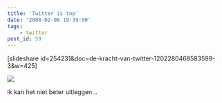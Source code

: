 ```yaml
---
title: 'Twitter is top'
date: '2008-02-06 19:39:00'
tags:
    - twitter
post_id: 59
---
```


[slideshare id=254231&amp;doc=de-kracht-van-twitter-1202280468583599-3&amp;w=425]

![](https://www.slideshare.net/erwblo/de-kracht-van-twitter)

Ik kan het niet beter uitleggen…